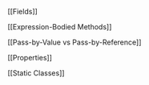 [[Fields]]

[[Expression-Bodied Methods]]

[[Pass-by-Value vs Pass-by-Reference]]

[[Properties]]

[[Static Classes]]

